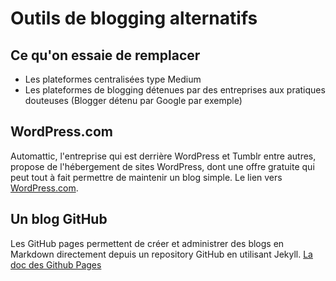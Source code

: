 # Outils de blogging alternatifs

## Ce qu'on essaie de remplacer

- Les plateformes centralisées type Medium
- Les plateformes de blogging détenues par des entreprises aux pratiques douteuses (Blogger détenu par Google par exemple)

## WordPress.com

Automattic, l'entreprise qui est derrière WordPress et Tumblr entre autres, propose de l'hébergement de sites WordPress, dont une offre gratuite qui peut tout à fait permettre de maintenir un blog simple.
Le lien vers [WordPress.com](https://wordpress.com/).

## Un blog GitHub

Les GitHub pages permettent de créer et administrer des blogs en Markdown directement depuis un repository GitHub en utilisant Jekyll. [La doc des Github Pages](https://docs.github.com/en/pages/quickstart)


